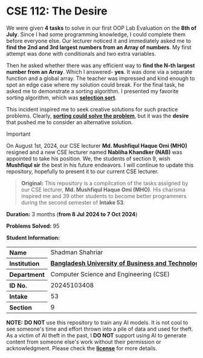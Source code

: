 # CSE 112: The Desire

We were given **4 tasks** to solve in our first OOP Lab Evaluation on the **8th of July**. Since I had some programming knowledge, I could complete them before everyone else. Our lecturer noticed it and immediately asked me to **find the 2nd and 3rd largest numbers from an Array of numbers**. My first attempt was done with conditionals and two extra variables.

Then he asked whether there was any efficient way to **find the N-th largest number from an Array**. Which I answered- **yes**. It was done via a separate function and a global array. The teacher was impressed and kind enough to spot an edge case where my solution could break. For the final task, he asked me to demonstrate a sorting algorithm. I presented my favorite sorting algorithm, which was [**selection sort**][1].

This incident inspired me to seek creative solutions for such practice problems. Clearly, [**sorting could solve the problem**][2], but it was the **desire** that pushed me to consider an alternative solution.

> [!IMPORTANT]
> On August 1st, 2024, our CSE lecturer **Md. Mushfiqul Haque Omi (MHO)** resigned and a new CSE lecturer named **Nabliha Khandker (NAB)** was appointed to take his position. We, the students of section 9, wish **Mushfiqul sir** the best in his future endeavors. I will continue to update this repository, hopefully to present it to our current CSE lecturer.

> **Original:** This repository is a compilcation of the tasks assigned by our CSE lecturer, **Md. Mushfiqul Haque Omi (MHO)**. His charisma inspired me and 39 other students to become better programmers during the second semester of **Intake 53**.

**Duration:** 3 months (**from 8 Jul 2024 to 7 Oct 2024**)

**Problems Solved:** 95

**Student Information:**

<table>
	<tr>
		<th align="left">Name</th>
		<td>Shadman&nbsp;Shahriar</td>
	</tr>
	<tr>
		<th align="left">Institution</th>
		<td><a href="https://www.bubt.edu.bd/"><b>Bangladesh&nbsp;University&nbsp;of&nbsp;Business&nbsp;and&nbsp;Technology&nbsp;(BUBT)</b></a>
		</td>
	</tr>
	<tr>
		<th align="left">Department</th>
		<td>Computer&nbsp;Science&nbsp;and&nbsp;Engineering&nbsp;(CSE)</td>
	</tr>
	<tr>
		<th align="left">ID&nbsp;No.</th>
		<td>20245103408</td>
	</tr>
	<tr>
		<th align="left">Intake</th>
		<td>53</td>
	</tr>
	<tr>
		<th align="left">Section</th>
		<td>9</td>
	</tr>
</table>

**NOTE:** **DO NOT** use this repository to train any AI models. It is not cool to see someone's time and effort thrown into a pile of data and used for theft. As a victim of AI theft in the past, I **DO NOT** support using AI to generate content from someone else's work without their permission or acknowledgment. Please check the [**license**][3] for more details.

[1]: https://www.geeksforgeeks.org/selection-sort-algorithm-2/
[2]: https://stackoverflow.com/a/29579585
[3]: https://github.com/ShadowShahriar/cse112/blob/main/LICENSE
